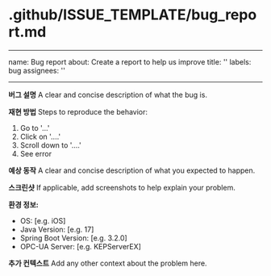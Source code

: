 # .github/ISSUE_TEMPLATE/bug_report.md
---
name: Bug report
about: Create a report to help us improve
title: ''
labels: bug
assignees: ''

---

**버그 설명**
A clear and concise description of what the bug is.

**재현 방법**
Steps to reproduce the behavior:
1. Go to '...'
2. Click on '....'
3. Scroll down to '....'
4. See error

**예상 동작**
A clear and concise description of what you expected to happen.

**스크린샷**
If applicable, add screenshots to help explain your problem.

**환경 정보:**
- OS: [e.g. iOS]
- Java Version: [e.g. 17]
- Spring Boot Version: [e.g. 3.2.0]
- OPC-UA Server: [e.g. KEPServerEX]

**추가 컨텍스트**
Add any other context about the problem here.